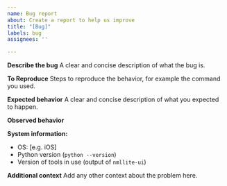```yaml
---
name: Bug report
about: Create a report to help us improve
title: "[Bug]"
labels: bug
assignees: ''

---
```


**Describe the bug**
A clear and concise description of what the bug is.

**To Reproduce**
Steps to reproduce the behavior, for example the command you used.

**Expected behavior**
A clear and concise description of what you expected to happen.

**Observed behavior**

**System information:**
 - OS: [e.g. iOS]
 - Python version (`python --version`)
 - Version of tools in use  (output of `nmllite-ui`)


**Additional context**
Add any other context about the problem here.
